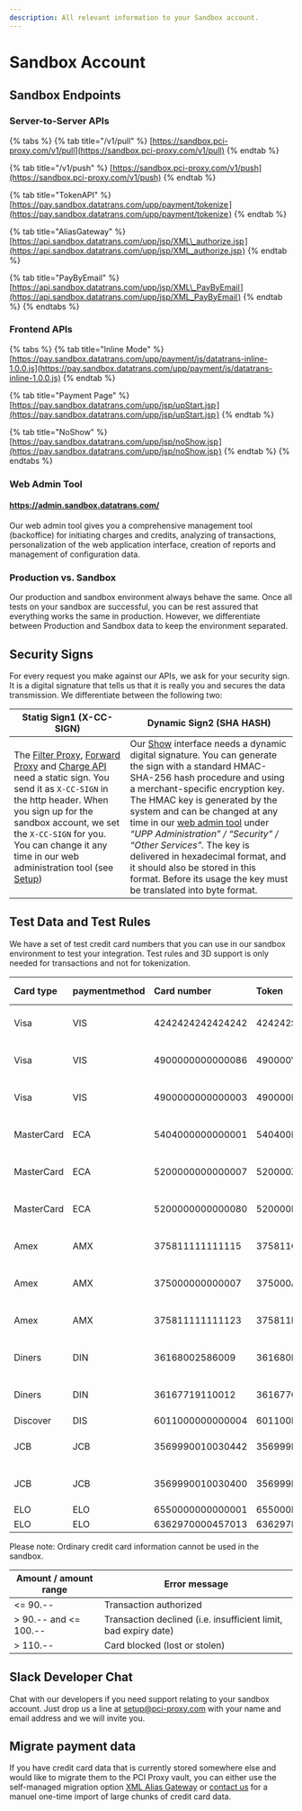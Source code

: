 ```yaml
---
description: All relevant information to your Sandbox account.
---
```


# Sandbox Account

## Sandbox Endpoints

### Server-to-Server APIs

{% tabs %}
{% tab title="/v1/pull" %}
[https://sandbox.pci-proxy.com/v1/pull](https://sandbox.pci-proxy.com/v1/pull)
{% endtab %}

{% tab title="/v1/push" %}
[https://sandbox.pci-proxy.com/v1/push](https://sandbox.pci-proxy.com/v1/push)
{% endtab %}

{% tab title="TokenAPI" %}
[https://pay.sandbox.datatrans.com/upp/payment/tokenize ](https://pay.sandbox.datatrans.com/upp/payment/tokenize )
{% endtab %}

{% tab title="AliasGateway" %}
[https://api.sandbox.datatrans.com/upp/jsp/XML\_authorize.jsp ](https://api.sandbox.datatrans.com/upp/jsp/XML_authorize.jsp )
{% endtab %}

{% tab title="PayByEmail" %}
[https://api.sandbox.datatrans.com/upp/jsp/XML\_PayByEmail ](https://api.sandbox.datatrans.com/upp/jsp/XML_PayByEmail )
{% endtab %}
{% endtabs %}

### Frontend APIs

{% tabs %}
{% tab title="Inline Mode" %}
[https://pay.sandbox.datatrans.com/upp/payment/js/datatrans-inline-1.0.0.js](https://pay.sandbox.datatrans.com/upp/payment/js/datatrans-inline-1.0.0.js)
{% endtab %}

{% tab title="Payment Page" %}
[https://pay.sandbox.datatrans.com/upp/jsp/upStart.jsp ](https://pay.sandbox.datatrans.com/upp/jsp/upStart.jsp )
{% endtab %}

{% tab title="NoShow" %}
[https://pay.sandbox.datatrans.com/upp/jsp/noShow.jsp ](https://pay.sandbox.datatrans.com/upp/jsp/noShow.jsp )
{% endtab %}
{% endtabs %}

### Web Admin Tool

#### [https://admin.sandbox.datatrans.com/ ](sandbox-account.md#https:admin.sandbox.datatrans.com)

Our web admin tool gives you a comprehensive management tool \(backoffice\) for initiating charges and credits, analyzing of transactions, personalization of the web application interface, creation of reports and management of configuration data.

### Production vs. Sandbox

Our production and sandbox environment always behave the same. Once all tests on your sandbox are successful, you can be rest assured that everything works the same in production. However, we differentiate between Production and Sandbox data to keep the environment separated. 

## Security Signs

For every request you make against our APIs, we ask for your security sign. It is a digital signature that tells us that it is really you and secures the data transmission. We differentiate between the following two:

| Statig Sign1 \(X-CC-SIGN\) | Dynamic Sign2 \(SHA HASH\) |
| --- | --- |
| The [Filter Proxy](../tokenize-and-store-cards/filter-payloads.md), [Forward Proxy](../use-stored-cards/forward/https.md) and [Charge API](../use-stored-cards/charge.md) need a static sign. You send it as `X-CC-SIGN` in the http header. When you sign up for the sandbox account, we set the `X-CC-SIGN` for you. You can change it any time in our web administration tool \(see [Setup](./#2.-setup-sandbox-account)\) | Our [Show](../use-stored-cards/show.md) interface needs a dynamic digital signature. You can generate the sign with a standard HMAC-SHA-256 hash procedure and using a merchant-specific encryption key. The HMAC key is generated by the system and can be changed at any time in our [web admin tool](http://pilot.datatrans.biz) under _“UPP Administration” / “Security” / “Other Services”._ The key is delivered in hexadecimal format, and it should also be stored in this format. Before its usage the key must be translated into byte format. |

## Test Data and Test Rules

We have a set of test credit card numbers that you can use in our sandbox environment to test your integration. Test rules and 3D support is only needed for transactions and not for tokenization.

| Card type | paymentmethod | Card number | Token | Expiration Date | CVV | Test rule | Support 3D |
| :--- | :--- | :--- | :--- | :--- | :--- | :--- | :--- |
| Visa | VIS | 4242424242424242 | 424242SKMPRI4242 | 12/2018 or 06/2018 | 123 | w/limit | No |
| Visa | VIS | 4900000000000086 | 490000VUFMRQ0086 | 12/2018 or 06/2018 | 123 | wo/limit | Yes |
| Visa | VIS | 4900000000000003 | 490000PVCGFB0003 | 12/2018 or 06/2018 | 123 | w/limit | Yes |
| MasterCard | ECA | 5404000000000001 | 540400FEQOYX0001 | 12/2018 or 06/2018 | 123 | w/limit | Yes |
| MasterCard | ECA | 5200000000000007 | 520000ZOGGIP0007 | 12/2018 or 06/2018 | 123 | w/limit | No |
| MasterCard | ECA | 5200000000000080 | 520000RIVWAS0080 | 12/2018 or 06/2018 | 123 | wo/limit | Yes |
| Amex | AMX | 375811111111115 | 375811OMTYEE115 | 12/2018 or 06/2018 | 1234 | w/limit | No |
| Amex | AMX | 375000000000007 | 375000ARZULD007 | 12/2018 or 06/2018 | 1234 | wo/limit | Yes |
| Amex | AMX | 375811111111123 | 375811MGVGZR123 | 12/2018 or 06/2018 | 1234 | wo/limit | No |
| Diners | DIN | 36168002586009 | 361680IYUAUR09 | 12/2018 or 06/2018 | 123 | w/limit | - |
| Diners | DIN | 36167719110012 | 361677GQVJHV12 | 12/2018 or 06/2018 | 123 | wo/limit | - |
| Discover | DIS | 6011000000000004 | 601100EQYBBH0004 | 06/2018 | 123 | wo/limit |  |
| JCB | JCB | 3569990010030442 | 356999BIUWJW0442 | 12/2018 or 06/2018 | 123 | w/limit | - |
| JCB | JCB | 3569990010030400 | 356999PUCUIV0400 | 12/2018 or 06/2018 | 123 | wo/limit | No |
| ELO | ELO | 6550000000000001 | 655000BFQHZD0001 | 12/2018 | 123 | wo/limit | No |
| ELO | ELO | 6362970000457013 | 636297KMDXHG7013 | 12/2018 | 123 | wo/limit | No |

Please note: Ordinary credit card information cannot be used in the sandbox.

| Amount / amount range | Error message |
| --- | --- |
| &lt;= 90.-- | Transaction authorized |
| &gt; 90.-- and &lt;= 100.-- | Transaction declined \(i.e. insufficient limit, bad expiry date\) |
| &gt; 110.-- | Card blocked \(lost or stolen\) |

## Slack Developer Chat

Chat with our developers if you need support relating to your sandbox account. Just drop us a line at [setup@pci-proxy.com](mailto:setup@pci-proxy.com) with your name and email address and we will invite you.

## Migrate payment data

If you have credit card data that is currently stored somewhere else and would like to migrate them to the PCI Proxy vault, you can either use the self-managed migration option [XML Alias Gateway](../tokenize-and-store-cards/xml-alias-gateway.md) or [contact us](../have-a-question-1/contact-us.md) for a manuel one-time import of large chunks of credit card data.

